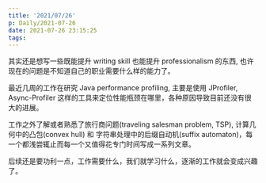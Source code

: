 ```yaml
---
title: '2021/07/26'
p: Daily/2021-07-26
date: 2021-07-26 23:15:25
tags:
---
```


其实还是想写一些既能提升 writing skill 也能提升 professionalism 的东西, 也许现在的问题是不知道自己的职业需要什么样的能力了。

最近几周的工作在研究 Java performance profiling, 主要是使用 JProfiler, Async-Profiler 这样的工具来定位性能瓶颈在哪里，各种原因导致目前还没有很大的进展。

工作之外了解或者熟悉了旅行商问题(traveling salesman problem, TSP), 计算几何中的凸包(convex hull) 和 字符串处理中的后缀自动机(suffix automaton)，每一个都浅尝辄止而每一个又值得花专门时间写成一系列文章。

后续还是要功利一点，工作需要什么，我们就学习什么，逐渐的工作就会变成兴趣了。
